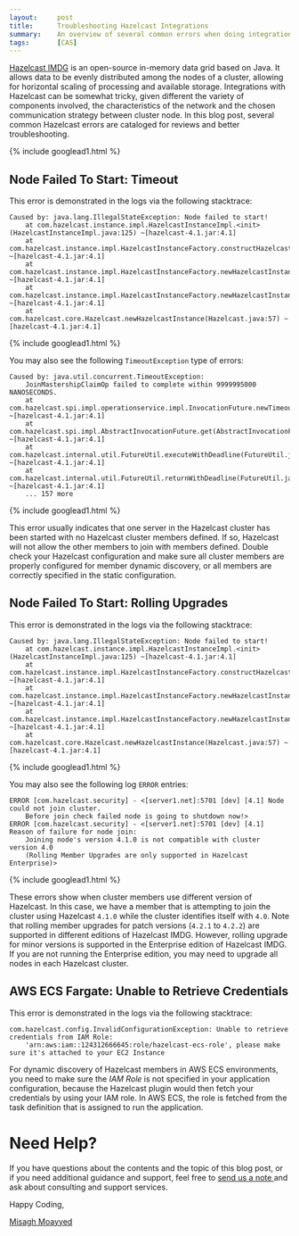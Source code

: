 ```yaml
---
layout:     post
title:      Troubleshooting Hazelcast Integrations
summary:    An overview of several common errors when doing integrations with Hazelcast distributed caching.
tags:       [CAS]
---
```


[Hazelcast IMDG](https://github.com/hazelcast/hazelcast) is an open-source in-memory data grid based on Java. It allows data to be evenly distributed among the nodes of a cluster, allowing for horizontal scaling of processing and available storage. Integrations with Hazelcast can be somewhat tricky, given different the variety of components involved, the characteristics of the network and the chosen communication strategy between cluster node. In this blog post, several common Hazelcast errors are cataloged for reviews and better troubleshooting.

{% include googlead1.html  %}

## Node Failed To Start: Timeout

This error is demonstrated in the logs via the following stacktrace:

```
Caused by: java.lang.IllegalStateException: Node failed to start!
    at com.hazelcast.instance.impl.HazelcastInstanceImpl.<init>(HazelcastInstanceImpl.java:125) ~[hazelcast-4.1.jar:4.1]
    at com.hazelcast.instance.impl.HazelcastInstanceFactory.constructHazelcastInstance(HazelcastInstanceFactory.java:211) ~[hazelcast-4.1.jar:4.1]
    at com.hazelcast.instance.impl.HazelcastInstanceFactory.newHazelcastInstance(HazelcastInstanceFactory.java:190) ~[hazelcast-4.1.jar:4.1]
    at com.hazelcast.instance.impl.HazelcastInstanceFactory.newHazelcastInstance(HazelcastInstanceFactory.java:128) ~[hazelcast-4.1.jar:4.1]
    at com.hazelcast.core.Hazelcast.newHazelcastInstance(Hazelcast.java:57) ~[hazelcast-4.1.jar:4.1]
```

{% include googlead1.html  %}

You may also see the following `TimeoutException` type of errors:

```
Caused by: java.util.concurrent.TimeoutException:
    JoinMastershipClaimOp failed to complete within 9999995000 NANOSECONDS.
    at com.hazelcast.spi.impl.operationservice.impl.InvocationFuture.newTimeoutException(InvocationFuture.java:85) ~[hazelcast-4.1.jar:4.1]
    at com.hazelcast.spi.impl.AbstractInvocationFuture.get(AbstractInvocationFuture.java:653) ~[hazelcast-4.1.jar:4.1]
    at com.hazelcast.internal.util.FutureUtil.executeWithDeadline(FutureUtil.java:389) ~[hazelcast-4.1.jar:4.1]
    at com.hazelcast.internal.util.FutureUtil.returnWithDeadline(FutureUtil.java:270) ~[hazelcast-4.1.jar:4.1]
    ... 157 more
```

{% include googlead1.html  %}

This error usually indicates that one server in the Hazelcast cluster has been started with no Hazelcast cluster members defined. If so, Hazelcast will not allow the other members to join with members defined. Double check your Hazelcast configuration and make sure all cluster members are properly configured for member dynamic discovery, or all members are correctly specified in the static configuration.

## Node Failed To Start: Rolling Upgrades

This error is demonstrated in the logs via the following stacktrace:

```
Caused by: java.lang.IllegalStateException: Node failed to start!
    at com.hazelcast.instance.impl.HazelcastInstanceImpl.<init>(HazelcastInstanceImpl.java:125) ~[hazelcast-4.1.jar:4.1]
    at com.hazelcast.instance.impl.HazelcastInstanceFactory.constructHazelcastInstance(HazelcastInstanceFactory.java:211) ~[hazelcast-4.1.jar:4.1]
    at com.hazelcast.instance.impl.HazelcastInstanceFactory.newHazelcastInstance(HazelcastInstanceFactory.java:190) ~[hazelcast-4.1.jar:4.1]
    at com.hazelcast.instance.impl.HazelcastInstanceFactory.newHazelcastInstance(HazelcastInstanceFactory.java:128) ~[hazelcast-4.1.jar:4.1]
    at com.hazelcast.core.Hazelcast.newHazelcastInstance(Hazelcast.java:57) ~[hazelcast-4.1.jar:4.1]
```

{% include googlead1.html  %}

You may also see the following log `ERROR` entries:

```
ERROR [com.hazelcast.security] - <[server1.net]:5701 [dev] [4.1] Node could not join cluster.
    Before join check failed node is going to shutdown now!>
ERROR [com.hazelcast.security] - <[server1.net]:5701 [dev] [4.1] Reason of failure for node join:
    Joining node's version 4.1.0 is not compatible with cluster version 4.0
    (Rolling Member Upgrades are only supported in Hazelcast Enterprise)>
```

{% include googlead1.html  %}

These errors show when cluster members use different version of Hazelcast. In this case, we have a member that is attempting to join the cluster using Hazelcast `4.1.0` while the cluster identifies itself with `4.0`. Note that rolling 
member upgrades for patch versions (`4.2.1` to `4.2.2`) are supported in different editions of Hazelcast IMDG. However, rolling upgrade for minor versions is supported in the Enterprise edition of Hazelcast IMDG. If you are not running the Enterprise 
edition, you may need to upgrade all nodes in each Hazelcast cluster.

## AWS ECS Fargate: Unable to Retrieve Credentials

This error is demonstrated in the logs via the following stacktrace:

```
com.hazelcast.config.InvalidConfigurationException: Unable to retrieve credentials from IAM Role:
    'arn:aws:iam::124312666645:role/hazelcast-ecs-role', please make sure it's attached to your EC2 Instance
```

For dynamic discovery of Hazelcast members in AWS ECS environments, you need to make sure the *IAM Role* is not specified in your application configuration, because the Hazelcast plugin would then fetch your credentials by using your IAM role. In AWS ECS, the role is fetched from the task definition that is assigned to run the application.

# Need Help?

If you have questions about the contents and the topic of this blog post, or if you need additional guidance and support, feel free to [send us a note ](/#contact-section-header) and ask about consulting and support services.

Happy Coding,

[Misagh Moayyed](https://fawnoos.com)
